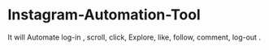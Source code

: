 # Instagram-Automation-Tool
It will Automate log-in , scroll, click, Explore, like, follow, comment, log-out .
